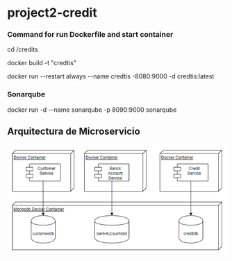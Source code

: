 # project2-credit

### Command for run Dockerfile and start container
cd /credits

docker build -t "credtis"

docker run --restart always --name credtis -8080:9000 -d credtis:latest

### Sonarqube

docker run -d --name sonarqube -p 8090:9000 sonarqube

## Arquitectura de Microservicio
![Arquitectura](arquitectura.png)